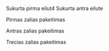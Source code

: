 Sukurta pirma eilut4
Sukurta antra eilute

Pirmas zalias pakeitimas

Antras zalias pakeitimas

Trecias zalias pakeitimas